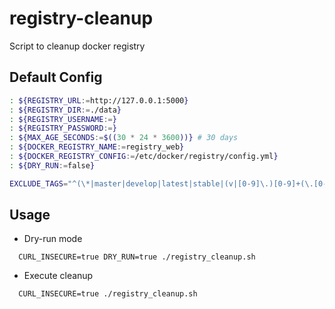 # registry-cleanup
Script to cleanup docker registry

## Default Config

```bash
: ${REGISTRY_URL:=http://127.0.0.1:5000}
: ${REGISTRY_DIR:=./data}
: ${REGISTRY_USERNAME:=}
: ${REGISTRY_PASSWORD:=}
: ${MAX_AGE_SECONDS:=$((30 * 24 * 3600))} # 30 days
: ${DOCKER_REGISTRY_NAME:=registry_web}
: ${DOCKER_REGISTRY_CONFIG:=/etc/docker/registry/config.yml}
: ${DRY_RUN:=false}

EXCLUDE_TAGS="^(\*|master|develop|latest|stable|(v|[0-9]\.)[0-9]+(\.[0-9]+)*)$"
```

## Usage

- Dry-run mode

```
  CURL_INSECURE=true DRY_RUN=true ./registry_cleanup.sh
```

- Execute cleanup

```
  CURL_INSECURE=true ./registry_cleanup.sh
```
